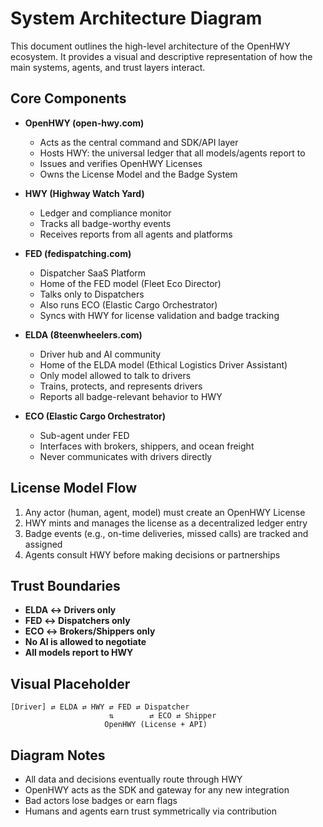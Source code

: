 # System Architecture Diagram

This document outlines the high-level architecture of the OpenHWY ecosystem. It provides a visual and descriptive representation of how the main systems, agents, and trust layers interact.

## Core Components

* **OpenHWY (open-hwy.com)**

  * Acts as the central command and SDK/API layer
  * Hosts HWY: the universal ledger that all models/agents report to
  * Issues and verifies OpenHWY Licenses
  * Owns the License Model and the Badge System

* **HWY (Highway Watch Yard)**

  * Ledger and compliance monitor
  * Tracks all badge-worthy events
  * Receives reports from all agents and platforms

* **FED (fedispatching.com)**

  * Dispatcher SaaS Platform
  * Home of the FED model (Fleet Eco Director)
  * Talks only to Dispatchers
  * Also runs ECO (Elastic Cargo Orchestrator)
  * Syncs with HWY for license validation and badge tracking

* **ELDA (8teenwheelers.com)**

  * Driver hub and AI community
  * Home of the ELDA model (Ethical Logistics Driver Assistant)
  * Only model allowed to talk to drivers
  * Trains, protects, and represents drivers
  * Reports all badge-relevant behavior to HWY

* **ECO (Elastic Cargo Orchestrator)**

  * Sub-agent under FED
  * Interfaces with brokers, shippers, and ocean freight
  * Never communicates with drivers directly

## License Model Flow

1. Any actor (human, agent, model) must create an OpenHWY License
2. HWY mints and manages the license as a decentralized ledger entry
3. Badge events (e.g., on-time deliveries, missed calls) are tracked and assigned
4. Agents consult HWY before making decisions or partnerships

## Trust Boundaries

* **ELDA ↔ Drivers only**
* **FED ↔ Dispatchers only**
* **ECO ↔ Brokers/Shippers only**
* **No AI is allowed to negotiate**
* **All models report to HWY**

## Visual Placeholder

```
[Driver] ⇄ ELDA ⇄ HWY ⇄ FED ⇄ Dispatcher
                      ⇅        ⇄ ECO ⇄ Shipper
                     OpenHWY (License + API)
```

## Diagram Notes

* All data and decisions eventually route through HWY
* OpenHWY acts as the SDK and gateway for any new integration
* Bad actors lose badges or earn flags
* Humans and agents earn trust symmetrically via contribution
